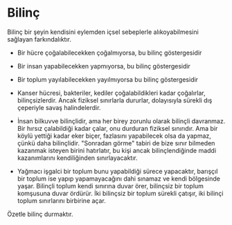 # Bilinç

Bilinç bir şeyin kendisini eylemden içsel sebeplerle alıkoyabilmesini sağlayan
farkındalıktır.

- Bir hücre çoğalabilecekken çoğalmıyorsa, bu bilinç göstergesidir
- Bir insan yapabilecekken yapmıyorsa, bu bilinç göstergesidir
- Bir toplum yayılabilecekken yayılmıyorsa bu bilinç göstergesidir

- Kanser hücresi, bakteriler, kediler çoğalabildikleri kadar çoğalırlar,
  bilinçsizlerdir. Ancak fiziksel sınırlarla dururlar, dolayısıyla sürekli dış
  çeperiyle savaş halindelerdir.
- İnsan bilkuvve bilinçlidir, ama her birey zorunlu olarak bilinçli davranmaz.
  Bir hırsız çalabildiği kadar çalar, onu durduran fiziksel sınırıdır. Ama bir
  köylü yettiği kadar eker biçer, fazlasını yapabilecek olsa da yapmaz, çünkü
  daha bilinçlidir. "Sonradan görme" tabiri de bize sınır bilmeden kazanmak
  isteyen birini hatırlatır, bu kişi ancak bilinçlendiğinde maddi kazanımlarını
  kendiliğinden sınırlayacaktır.
- Yağmacı işgalci bir toplum bunu yapabildiği sürece yapacaktır, barışçıl bir
  toplum ise yapıp yapamayacağını dahi sınamaz ve kendi bölgesinde yaşar.
  Bilinçli toplum kendi sınırına duvar örer, bilinçsiz bir toplum komşusuna
  duvar ördürür. İki bilinçsiz bir toplum sürekli çatışır, iki bilinçi toplum
  sınırlarını birbirine açar.

Özetle bilinç durmaktır.

